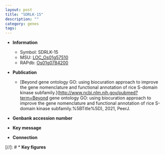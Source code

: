 ```yaml
---
layout: post
title: "SDRLK-15"
description: ""
category: genes
tags: 
---
```


* **Information**  
    + Symbol: SDRLK-15  
    + MSU: [LOC_Os01g57510](http://rice.uga.edu/cgi-bin/ORF_infopage.cgi?orf=LOC_Os01g57510)  
    + RAPdb: [Os01g0784200](https://rapdb.dna.affrc.go.jp/locus/?name=Os01g0784200)  

* **Publication**  
    + [Beyond gene ontology GO: using biocuration approach to improve the gene nomenclature and functional annotation of rice S-domain kinase subfamily.](http://www.ncbi.nlm.nih.gov/pubmed?term=Beyond gene ontology GO: using biocuration approach to improve the gene nomenclature and functional annotation of rice S-domain kinase subfamily.%5BTitle%5D), 2021, PeerJ.

* **Genbank accession number**  

* **Key message**  

* **Connection**  

[//]: # * **Key figures**  


